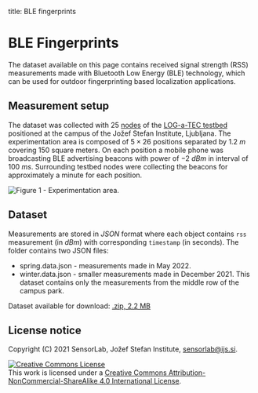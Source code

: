 title: BLE fingerprints

<!-- vim: linebreak filetype=markdown expandtab ts=4 sw=4
-->

# BLE Fingerprints

The dataset available on this page contains received signal strength (RSS) measurements made with Bluetooth Low Energy (BLE) technology, which can be used for outdoor fingerprinting based localization applications.

## Measurement setup

The dataset was collected with 25 [nodes](hw-lgtc.html) of the [LOG-a-TEC testbed](ap-cradio.html) positioned at the campus of the Jožef Stefan Institute, Ljubljana. The experimentation area is composed of $5\times{}26$ positions separated by $1.2~m$ covering $150$ square meters. On each position a mobile phone was broadcasting BLE advertising beacons with power of $-2~dBm$ in interval of $100~ms$. Surrounding testbed nodes were collecting the beacons for approximately a minute for each position.

<img alt="Figure 1 - Experimentation area." src="img/ble-dataset-area.png" />

## Dataset

Measurements are stored in *JSON* format where each object contains `rss` measurement (in $dBm$) with corresponding `timestamp` (in seconds). The folder contains two JSON files:

* spring.data.json - measurements made in May 2022.
* winter.data.json - smaller measurements made in December 2021. This dataset contains only the measurements from the middle row of the campus park.

Dataset available for download: <a href="dataset-files/ble-fingerprint.zip">.zip, 2.2 MB</a>


## License notice

Copyright (C) 2021 SensorLab, Jožef Stefan Institute, sensorlab@ijs.si.

<a rel="license" href="http://creativecommons.org/licenses/by-nc-sa/4.0/"><img alt="Creative Commons License" style="border-width:0" src="https://i.creativecommons.org/l/by-nc-sa/4.0/88x31.png" /></a><br />This work is licensed under a <a rel="license" href="http://creativecommons.org/licenses/by-nc-sa/4.0/">Creative Commons Attribution-NonCommercial-ShareAlike 4.0 International License</a>.
